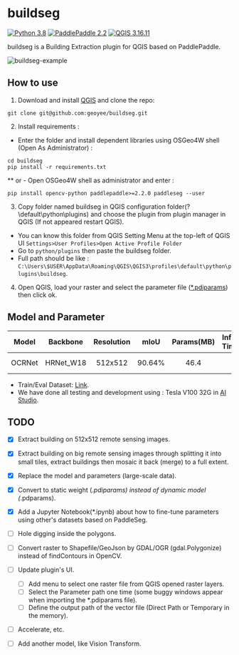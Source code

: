 # buildseg
[![Python 3.8](https://img.shields.io/badge/python-3.8-red.svg)](https://www.python.org/downloads/release/python-360/) 
[![PaddlePaddle 2.2](https://img.shields.io/badge/paddlepaddle-2.2-green.svg)](https://www.python.org/downloads/release/python-360/) 
[![QGIS 3.16.11](https://img.shields.io/badge/qgis-3.16.11-blue.svg)](https://www.python.org/downloads/release/python-360/)

buildseg is a Building Extraction plugin for QGIS based on PaddlePaddle.

![buildseg-example](https://user-images.githubusercontent.com/13020265/144725765-3650bb7d-5755-4c12-b1ff-50694520b6c4.gif)

## How to use
1. Download and install [QGIS](https://www.qgis.org/en/site/) and clone the repo:

``` git
git clone git@github.com:geoyee/buildseg.git
```

2. Install requirements :
- Enter the folder and install dependent libraries using OSGeo4W shell (Open As Administrator) :
``` shell
cd buildseg
pip install -r requirements.txt
```
** or - Open OSGeo4W shell as administrator and enter :
``` shell
pip install opencv-python paddlepaddle>=2.2.0 paddleseg --user
```


3. Copy folder named buildseg in QGIS configuration folder(?\default\python\plugins) and choose the plugin from plugin manager in QGIS (If not appeared restart QGIS).
- You can know this folder from QGIS Setting Menu at the top-left of QGIS UI `Settings>User Profiles>Open Active Profile Folder` 
- Go to `python/plugins` then paste the buildseg folder.
- Full path should be like : `C:\Users\$USER\AppData\Roaming\QGIS\QGIS3\profiles\default\python\plugins\buildseg`.

4. Open QGIS, load your raster and select the parameter file ([*.pdiparams](https://cloud.a-boat.cn:2021/share/3xda5wmV)) then click ok. 

## Model and Parameter

| Model  | Backbone  | Resolution |  mIoU  | Params(MB) | Inference Time(ms) |                            Links                             |
| :----: | :-------: | :--------: | :----: | :--------: | :----------------: | :----------------------------------------------------------: |
| OCRNet | HRNet_W18 |  512x512   | 90.64% |    46.4    |         /          | [Static Weight](https://cloud.a-boat.cn:2021/share/3xda5wmV) |

- Train/Eval Dataset: [Link](https://aistudio.baidu.com/aistudio/datasetdetail/102929).
- We have done all testing and development using : Tesla V100 32G in [AI Studio](https://aistudio.baidu.com/aistudio/index).

## TODO

- [x] Extract building on 512x512 remote sensing images.
- [x] Extract building on big remote sensing images through splitting it into small tiles, extract buildings then mosaic it back (merge) to a full extent.
- [x] Replace the model and parameters (large-scale data).
- [x] Convert to static weight (*.pdiparams) instead of dynamic model (*.pdparams).
- [x] Add a Jupyter Notebook(*.ipynb) about how to fine-tune parameters using other's datasets based on  PaddleSeg.
- [ ] Hole digging inside the polygons.
- [ ] Convert raster to Shapefile/GeoJson by GDAL/OGR (gdal.Polygonize) instead of findContours in OpenCV.
- [ ] Update plugin's UI.
    - [ ] Add menu to select one raster file from QGIS opened raster layers.
    - [ ] Select the Parameter path one time (some buggy windows appear when importing the *.pdiparams file).
    - [ ] Define the output path of the vector file (Direct Path or Temporary in the memory).
- [ ] Accelerate, etc.
- [ ] Add another model, like Vision Transform.

